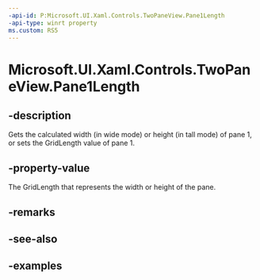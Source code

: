 ```yaml
---
-api-id: P:Microsoft.UI.Xaml.Controls.TwoPaneView.Pane1Length
-api-type: winrt property
ms.custom: RS5
---
```


<!-- Property syntax.
public GridLength Pane1Length { get;  set; }
-->

# Microsoft.UI.Xaml.Controls.TwoPaneView.Pane1Length

## -description

Gets the calculated width (in wide mode) or height (in tall mode) of pane 1, or sets the GridLength value of pane 1.

## -property-value

The GridLength that represents the width or height of the pane.

## -remarks

## -see-also

## -examples

